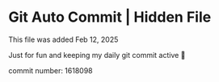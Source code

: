 # Git Auto Commit | Hidden File

This file was added Feb 12, 2025

Just for fun and keeping my daily git commit active 🤪

commit number: 1618098
